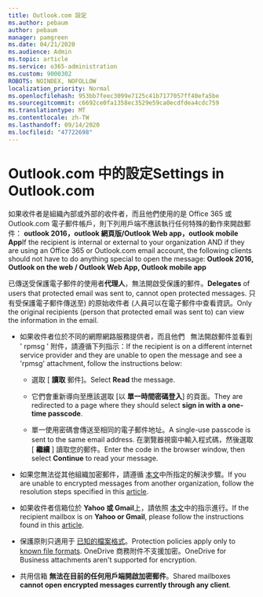 ```yaml
---
title: Outlook.com 設定
ms.author: pebaum
author: pebaum
manager: pamgreen
ms.date: 04/21/2020
ms.audience: Admin
ms.topic: article
ms.service: o365-administration
ms.custom: 9000302
ROBOTS: NOINDEX, NOFOLLOW
localization_priority: Normal
ms.openlocfilehash: 953bb7feec3099e7125c41b7177057ff40efa5be
ms.sourcegitcommit: c6692ce0fa1358ec3529e59ca0ecdfdea4cdc759
ms.translationtype: MT
ms.contentlocale: zh-TW
ms.lasthandoff: 09/14/2020
ms.locfileid: "47722698"
---
```

# <a name="settings-in-outlookcom"></a><span data-ttu-id="c5ea9-102">Outlook.com 中的設定</span><span class="sxs-lookup"><span data-stu-id="c5ea9-102">Settings in Outlook.com</span></span>

<span data-ttu-id="c5ea9-103">如果收件者是組織內部或外部的收件者，而且他們使用的是 Office 365 或 Outlook.com 電子郵件帳戶，則下列用戶端不應該執行任何特殊的動作來開啟郵件： **outlook 2016，outlook 網頁版/Outlook Web app，outlook mobile App**</span><span class="sxs-lookup"><span data-stu-id="c5ea9-103">If the recipient is internal or external to your organization AND if they are using an Office 365 or Outlook.com email account, the following clients should not have to do anything special to open the message: **Outlook 2016, Outlook on the web / Outlook Web App, Outlook mobile app**</span></span>

<span data-ttu-id="c5ea9-104">已傳送受保護電子郵件的使用者**代理人**，無法開啟受保護的郵件。</span><span class="sxs-lookup"><span data-stu-id="c5ea9-104">**Delegates** of users that protected email was sent to, cannot open protected messages.</span></span> <span data-ttu-id="c5ea9-105">只有受保護電子郵件傳送至) 的原始收件者 (人員可以在電子郵件中查看資訊。</span><span class="sxs-lookup"><span data-stu-id="c5ea9-105">Only the original recipients (person that protected email was sent to) can view the information in the email.</span></span>

- <span data-ttu-id="c5ea9-106">如果收件者位於不同的網際網路服務提供者，而且他們 &nbsp; 無法開啟郵件並看到 ' rpmsg ' 附件，請遵循下列指示：</span><span class="sxs-lookup"><span data-stu-id="c5ea9-106">If the recipient is on a different internet service provider and they are&nbsp;unable to open the message and see a 'rpmsg' attachment, follow the instructions below:</span></span>
    
    - <span data-ttu-id="c5ea9-107">選取 [ **讀取** 郵件]。</span><span class="sxs-lookup"><span data-stu-id="c5ea9-107">Select **Read** the message.</span></span>
    
    - <span data-ttu-id="c5ea9-108">它們會重新導向至應該選取 [以 **單一時間密碼登入**] 的頁面。</span><span class="sxs-lookup"><span data-stu-id="c5ea9-108">They are redirected to a page where they should select **sign in with a one-time passcode**.</span></span>
    
    - <span data-ttu-id="c5ea9-109">單一使用密碼會傳送至相同的電子郵件地址。</span><span class="sxs-lookup"><span data-stu-id="c5ea9-109">A single-use passcode is sent to the same email address.</span></span> <span data-ttu-id="c5ea9-110">在瀏覽器視窗中輸入程式碼，然後選取 [ **繼續** ] 讀取您的郵件。</span><span class="sxs-lookup"><span data-stu-id="c5ea9-110">Enter the code in the browser window, then select **Continue** to read your message.</span></span>

- <span data-ttu-id="c5ea9-111">如果您無法從其他組織加密郵件，請遵循 [本文](https://support.office.com/article/known-issues-opening-irm-protected-emails-sent-from-users-in-other-office-365-organizations-0dec0593-a05d-4aa2-8445-9311ebab3164)中所指定的解決步驟。</span><span class="sxs-lookup"><span data-stu-id="c5ea9-111">If you are unable to encrypted messages from another organization, follow the resolution steps specified in this [article](https://support.office.com/article/known-issues-opening-irm-protected-emails-sent-from-users-in-other-office-365-organizations-0dec0593-a05d-4aa2-8445-9311ebab3164).</span></span>

- <span data-ttu-id="c5ea9-112">如果收件者信箱位於 **Yahoo 或 Gmail**上，請依照 </span> [本文](https://support.office.com/article/how-do-i-open-a-protected-message-1157a286-8ecc-4b1e-ac43-2a608fbf3098)中的指示進行。</span><span class="sxs-lookup"><span data-stu-id="c5ea9-112">If the recipient mailbox is on **Yahoo or Gmail**, please follow the instructions</span> found in this [article](https://support.office.com/article/how-do-i-open-a-protected-message-1157a286-8ecc-4b1e-ac43-2a608fbf3098).</span></span>

- <span data-ttu-id="c5ea9-113">保護原則只適用于 [已知的檔案格式](https://docs.microsoft.com/azure/information-protection/rms-client/client-admin-guide-file-types)。</span><span class="sxs-lookup"><span data-stu-id="c5ea9-113">Protection policies apply only to [known file formats](https://docs.microsoft.com/azure/information-protection/rms-client/client-admin-guide-file-types).</span></span> <span data-ttu-id="c5ea9-114">OneDrive 商務附件不支援加密。</span><span class="sxs-lookup"><span data-stu-id="c5ea9-114">OneDrive for Business attachments aren't supported for encryption.</span></span>

- <span data-ttu-id="c5ea9-115">共用信箱 **無法在目前的任何用戶端開啟加密郵件**。</span><span class="sxs-lookup"><span data-stu-id="c5ea9-115">Shared mailboxes **cannot open encrypted messages currently through any client**.</span></span> 

